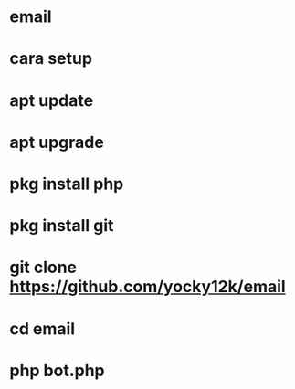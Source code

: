 # email

# cara setup

# apt update
# apt upgrade
# pkg install php
# pkg install git
# git clone https://github.com/yocky12k/email
# cd email
# php bot.php
